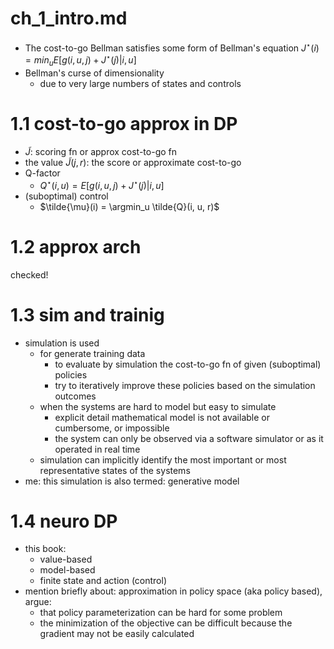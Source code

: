# ch_1_intro.md

* The cost-to-go Bellman satisfies some form of Bellman's equation
  $J^{\star}(i) = min_u E[ g(i, u, j) + J^{\star}(j) | i, u ]$
* Bellman's curse of dimensionality
  * due to very large numbers of states and controls

# 1.1 cost-to-go approx in DP
* $\tilde{J}$: scoring fn or approx cost-to-go fn
* the value $\tilde{J}(j, r)$: the score or approximate cost-to-go
* Q-factor
  * $Q^\star(i, u) = E[ g(i,u,j) + J^\star(j) | i, u ]$
* (suboptimal) control
  * $\tilde{\mu}(i) = \argmin_u \tilde{Q}(i, u, r)$

# 1.2 approx arch
checked!

# 1.3 sim and trainig
* simulation is used
  * for generate training data
    * to evaluate by simulation the cost-to-go fn of given (suboptimal) policies
    * try to iteratively improve these policies based on the simulation outcomes
  * when the systems are hard to model but easy to simulate
    * explicit detail mathematical model is not available or cumbersome, or impossible
    * the system can only be observed via a software simulator or as it operated in real time
  * simulation can implicitly identify the most important or most representative states of the systems
* me: this simulation is also termed: generative model

# 1.4 neuro DP
* this book:
  * value-based
  * model-based
  * finite state and action (control)
* mention briefly about: approximation in policy space (aka policy based),
  argue:
  * that policy parameterization can be hard for some problem
  * the minimization of the objective can be difficult because the gradient may not be easily calculated


